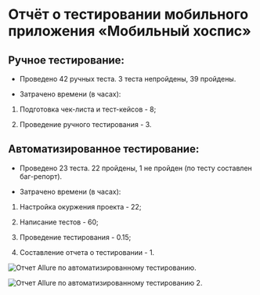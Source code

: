 # Отчёт о тестировании мобильного приложения «Мобильный хоспис»

## Ручное тестирование:

 * Проведено 42 ручных теста. 3 теста непройдены, 39 пройдены.

 * Затрачено времени (в часах):

  1. Подготовка чек-листа и тест-кейсов - 8;
     
  2. Проведение ручного тестирования - 3.
     

 ## Автоматизированное тестирование:

  * Проведено 23 теста. 22 пройдены, 1 не пройден (по тесту составлен баг-репорт).
 
  * Затрачено времени (в часах):
 
   1. Настройка окуржения проекта - 22;

   2. Написание тестов - 60;

   3. Проведение тестирования - 0.15;

   4. Составление отчета о тестировании - 1.

![Отчет Allure по автоматизированному тестированию.](https://github.com/StavinskayaMarina/DiplomQA/assets/128706641/5bac2ff2-8b4d-485d-b5c1-a555ac3bd7d9)

![Отчет Allure по автоматизированному тестированию 2.](https://github.com/StavinskayaMarina/DiplomQA/assets/128706641/d58cf33e-8d1c-4041-a6cc-0d8c507b4547)

